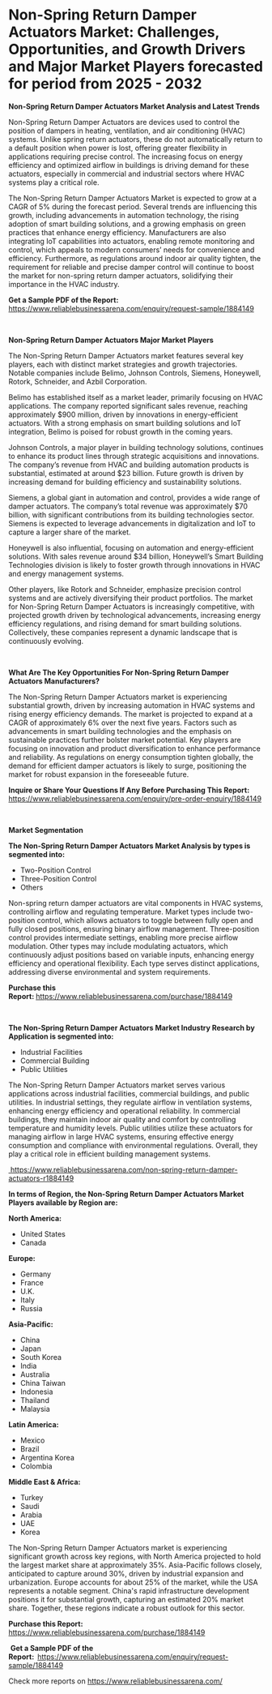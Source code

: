 <p><h1>Non-Spring Return Damper Actuators Market: Challenges, Opportunities, and Growth Drivers and Major Market Players forecasted for period from 2025 - 2032</h1></p><p><strong>Non-Spring Return Damper Actuators Market Analysis and Latest Trends</strong></p>
<p><p>Non-Spring Return Damper Actuators are devices used to control the position of dampers in heating, ventilation, and air conditioning (HVAC) systems. Unlike spring return actuators, these do not automatically return to a default position when power is lost, offering greater flexibility in applications requiring precise control. The increasing focus on energy efficiency and optimized airflow in buildings is driving demand for these actuators, especially in commercial and industrial sectors where HVAC systems play a critical role.</p><p>The Non-Spring Return Damper Actuators Market is expected to grow at a CAGR of 5% during the forecast period. Several trends are influencing this growth, including advancements in automation technology, the rising adoption of smart building solutions, and a growing emphasis on green practices that enhance energy efficiency. Manufacturers are also integrating IoT capabilities into actuators, enabling remote monitoring and control, which appeals to modern consumers’ needs for convenience and efficiency. Furthermore, as regulations around indoor air quality tighten, the requirement for reliable and precise damper control will continue to boost the market for non-spring return damper actuators, solidifying their importance in the HVAC industry.</p></p>
<p><strong>Get a Sample PDF of the Report:&nbsp;</strong> <a href="https://www.reliablebusinessarena.com/enquiry/request-sample/1884149?utm_campaign=2738&utm_medium=2&utm_source=Github&utm_content=ia&utm_term=01032025&utm_id=non-spring-return-damper-actuators">https://www.reliablebusinessarena.com/enquiry/request-sample/1884149</a></p>
<p>&nbsp;</p>
<p><strong>Non-Spring Return Damper Actuators Major Market Players</strong></p>
<p><p>The Non-Spring Return Damper Actuators market features several key players, each with distinct market strategies and growth trajectories. Notable companies include Belimo, Johnson Controls, Siemens, Honeywell, Rotork, Schneider, and Azbil Corporation.</p><p>Belimo has established itself as a market leader, primarily focusing on HVAC applications. The company reported significant sales revenue, reaching approximately $900 million, driven by innovations in energy-efficient actuators. With a strong emphasis on smart building solutions and IoT integration, Belimo is poised for robust growth in the coming years.</p><p>Johnson Controls, a major player in building technology solutions, continues to enhance its product lines through strategic acquisitions and innovations. The company’s revenue from HVAC and building automation products is substantial, estimated at around $23 billion. Future growth is driven by increasing demand for building efficiency and sustainability solutions.</p><p>Siemens, a global giant in automation and control, provides a wide range of damper actuators. The company’s total revenue was approximately $70 billion, with significant contributions from its building technologies sector. Siemens is expected to leverage advancements in digitalization and IoT to capture a larger share of the market.</p><p>Honeywell is also influential, focusing on automation and energy-efficient solutions. With sales revenue around $34 billion, Honeywell’s Smart Building Technologies division is likely to foster growth through innovations in HVAC and energy management systems.</p><p>Other players, like Rotork and Schneider, emphasize precision control systems and are actively diversifying their product portfolios. The market for Non-Spring Return Damper Actuators is increasingly competitive, with projected growth driven by technological advancements, increasing energy efficiency regulations, and rising demand for smart building solutions. Collectively, these companies represent a dynamic landscape that is continuously evolving.</p></p>
<p>&nbsp;</p>
<p><strong>What Are The Key Opportunities For Non-Spring Return Damper Actuators Manufacturers?</strong></p>
<p><p>The Non-Spring Return Damper Actuators market is experiencing substantial growth, driven by increasing automation in HVAC systems and rising energy efficiency demands. The market is projected to expand at a CAGR of approximately 6% over the next five years. Factors such as advancements in smart building technologies and the emphasis on sustainable practices further bolster market potential. Key players are focusing on innovation and product diversification to enhance performance and reliability. As regulations on energy consumption tighten globally, the demand for efficient damper actuators is likely to surge, positioning the market for robust expansion in the foreseeable future.</p></p>
<p><strong>Inquire or Share Your Questions If Any Before Purchasing This Report:</strong> <a href="https://www.reliablebusinessarena.com/enquiry/pre-order-enquiry/1884149?utm_campaign=2738&utm_medium=2&utm_source=Github&utm_content=ia&utm_term=01032025&utm_id=non-spring-return-damper-actuators">https://www.reliablebusinessarena.com/enquiry/pre-order-enquiry/1884149</a></p>
<p>&nbsp;</p>
<p><strong>Market Segmentation</strong></p>
<p><strong>The Non-Spring Return Damper Actuators Market Analysis by types is segmented into:</strong></p>
<p><ul><li>Two-Position Control</li><li>Three-Position Control</li><li>Others</li></ul></p>
<p><p>Non-spring return damper actuators are vital components in HVAC systems, controlling airflow and regulating temperature. Market types include two-position control, which allows actuators to toggle between fully open and fully closed positions, ensuring binary airflow management. Three-position control provides intermediate settings, enabling more precise airflow modulation. Other types may include modulating actuators, which continuously adjust positions based on variable inputs, enhancing energy efficiency and operational flexibility. Each type serves distinct applications, addressing diverse environmental and system requirements.</p></p>
<p><strong>Purchase this Report:&nbsp;</strong><a href="https://www.reliablebusinessarena.com/purchase/1884149?utm_campaign=2738&utm_medium=2&utm_source=Github&utm_content=ia&utm_term=01032025&utm_id=non-spring-return-damper-actuators">https://www.reliablebusinessarena.com/purchase/1884149</a></p>
<p>&nbsp;</p>
<p><strong>The Non-Spring Return Damper Actuators Market Industry Research by Application is segmented into:</strong></p>
<p><ul><li>Industrial Facilities</li><li>Commercial Building</li><li>Public Utilities</li></ul></p>
<p><p>The Non-Spring Return Damper Actuators market serves various applications across industrial facilities, commercial buildings, and public utilities. In industrial settings, they regulate airflow in ventilation systems, enhancing energy efficiency and operational reliability. In commercial buildings, they maintain indoor air quality and comfort by controlling temperature and humidity levels. Public utilities utilize these actuators for managing airflow in large HVAC systems, ensuring effective energy consumption and compliance with environmental regulations. Overall, they play a critical role in efficient building management systems.</p></p>
<p><a href="https://www.reliablebusinessarena.com/non-spring-return-damper-actuators-r1884149?utm_campaign=2738&utm_medium=2&utm_source=Github&utm_content=ia&utm_term=01032025&utm_id=non-spring-return-damper-actuators">&nbsp;https://www.reliablebusinessarena.com/non-spring-return-damper-actuators-r1884149</a></p>
<p><strong>In terms of Region, the Non-Spring Return Damper Actuators Market Players available by Region are:</strong></p>
<p>
    <p> <strong> North America: </strong>
        <ul>
            <li>United States</li>
            <li>Canada</li>
        </ul>
        </p> 
    <p> <strong> Europe: </strong>
        <ul>
            <li>Germany</li>
            <li>France</li>
            <li>U.K.</li>
            <li>Italy</li>
            <li>Russia</li>
        </ul>
        </p> 
    <p> <strong> Asia-Pacific: </strong>
        <ul>
            <li>China</li>
            <li>Japan</li>
            <li>South Korea</li>
            <li>India</li>
            <li>Australia</li>
            <li>China Taiwan</li>
            <li>Indonesia</li>
            <li>Thailand</li>
            <li>Malaysia</li>
        </ul>
        </p> 
    <p> <strong> Latin America: </strong>
        <ul>
            <li>Mexico</li>
            <li>Brazil</li>
            <li>Argentina Korea</li>
            <li>Colombia</li>
        </ul>
        </p> 
    <p> <strong> Middle East & Africa: </strong>
        <ul>
            <li>Turkey</li>
            <li>Saudi</li>
            <li>Arabia</li>
            <li>UAE</li>
            <li>Korea</li>
        </ul>
    </p>
    </p>
<p><p>The Non-Spring Return Damper Actuators market is experiencing significant growth across key regions, with North America projected to hold the largest market share at approximately 35%. Asia-Pacific follows closely, anticipated to capture around 30%, driven by industrial expansion and urbanization. Europe accounts for about 25% of the market, while the USA represents a notable segment. China's rapid infrastructure development positions it for substantial growth, capturing an estimated 20% market share. Together, these regions indicate a robust outlook for this sector.</p></p>
<p><strong>Purchase this Report: </strong><a href="https://www.reliablebusinessarena.com/purchase/1884149?utm_campaign=2738&utm_medium=2&utm_source=Github&utm_content=ia&utm_term=01032025&utm_id=non-spring-return-damper-actuators">https://www.reliablebusinessarena.com/purchase/1884149</a></p>
<p>&nbsp;<strong>Get a Sample PDF of the Report:&nbsp;&nbsp;</strong><a href="https://www.reliablebusinessarena.com/enquiry/request-sample/1884149?utm_campaign=2738&utm_medium=2&utm_source=Github&utm_content=ia&utm_term=01032025&utm_id=non-spring-return-damper-actuators">https://www.reliablebusinessarena.com/enquiry/request-sample/1884149</a></p>
<p><strong></strong></p>
<p>Check more reports on <a href="https://www.reliablebusinessarena.com/?utm_campaign=2738&utm_medium=2&utm_source=Github&utm_content=ia&utm_term=01032025&utm_id=non-spring-return-damper-actuators">https://www.reliablebusinessarena.com/</a></p>
